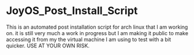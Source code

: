# JoyOS_Post_Install_Script

This is an automated post installation script for arch linux that I am working on. it is still very much a work in progress but I am making it public to make accessing it from my the virtual machine I am using to test with a bit quicker. USE AT YOUR OWN RISK.